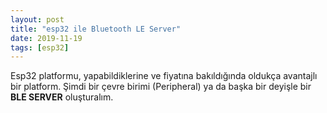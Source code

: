 ```yaml
---
layout: post
title: "esp32 ile Bluetooth LE Server"
date: 2019-11-19
tags: [esp32]
---
```


Esp32 platformu, yapabildiklerine ve fiyatına bakıldığında oldukça avantajlı bir platform. Şimdi bir çevre birimi (Peripheral) ya da başka bir deyişle bir **BLE SERVER** oluşturalım.
